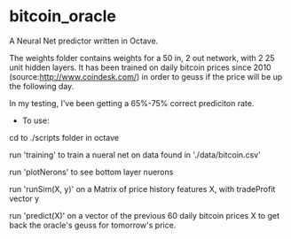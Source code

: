 bitcoin_oracle
==============
A Neural Net predictor written in Octave.

The weights folder contains weights for a 50 in, 2 out network, with 2 25 unit hidden layers. It has been trained on daily bitcoin prices since 2010 (source:http://www.coindesk.com/) in order to geuss if the price will be up the following day.

In my testing, I've been getting a 65%-75% correct prediciton rate.


- To use:

 cd to ./scripts folder in octave

 run 'training' to train a nueral net on data found in './data/bitcoin.csv'

  run 'plotNerons' to see bottom layer nuerons

  run 'runSim(X, y)' on a Matrix of price history features X, with tradeProfit vector y

  run 'predict(X)' on a vector of the previous 60 daily bitcoin prices X to get back the oracle's geuss for tomorrow's price.
